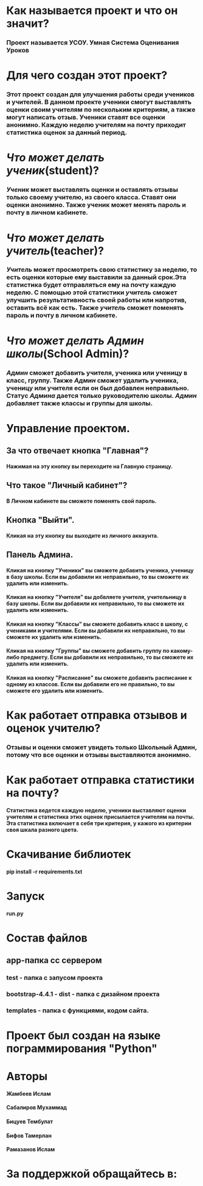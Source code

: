 # Как называется проект и что он значит?

### Проект называется **УСОУ**. __Умная Система Оценивания Уроков__


# Для чего создан этот проект?

### Этот проект создан для улучшения работы среди учеников и учителей. В данном проекте ученики смогут выставлять оценки своим учителям по нескольким критериям, а также могут написать отзыв. Ученики ставят все оценки анонимно. Каждую неделю учителям на почту приходит статистика оценок за данный период. 


# *Что может делать* ***ученик***(student)?

### ***Ученик*** может выставлять оценки и оставлять отзывы только своему учителю, из своего класса. Ставят они оценки анонимно. Также **ученик** может менять пароль и почту в личном кабинете.


# *Что может делать* ***учитель***(teacher)?

### ***Учитель*** может просмотреть свою статистику за неделю, то есть оценки которые ему выставили за данный срок.Эта статистика будет отправляться ему на почту каждую неделю. С помощью этой статистики ***учитель*** сможет улучшить результативность своей работы или напротив, оставить всё как есть. Также ***учитель*** сможет поменять пароль и почту в личном кабинете.


# *Что может делать* ***Админ школы***(School Admin)?

### ***Админ*** сможет добавить учителя, ученика или ученицу в класс, группу. Также ***Админ*** сможет удалить ученика, ученицу или учителя если он был добавлен неправильно.  Статус ***Админа*** дается только руководителю школы. ***Админ*** добавляет также классы и группы для школы. 

# Управление проектом. 
## За что отвечает кнопка "Главная"?
#### Нажимая на эту кнопку вы переходите на Главную страницу.

## Что такое "Личный кабинет"?
#### В **Личном кабинете** вы сможете поменять свой пароль. 

## Кнопка "Выйти".
#### Кликая на эту кнопку вы выходите из личного аккаунта.

## Панель Админа.
#### Кликая на кнопку "Ученики" вы сможете добавить ученика, ученицу в базу школы. Если вы добавили их неправильно, то вы сможете их удалить или изменить. 
#### Кликая на кнопку "Учителя" вы добвляете учителя, учительницу в базу школы. Если вы добавили их неправильно, то вы сможете их удалить или изменить.
#### Кликая на кнопку "Классы" вы сможете добавить класс в школу, с учениками и учителями. Если вы добавили их неправильно, то вы сможете их удалить или изменить. 
#### Кликая на кнопку "Группы" вы сможете добавить группу по какому-либо предмету. Если вы добавили их неправильно, то вы сможете их удалить или изменить. 
#### Кликая на кнопку "Расписание" вы сможете добавить расписание к одному из классов. Если вы добавили его  не правильно, то вы сможете его удалить или изменить. 

# Как работает отправка отзывов и оценок учителю? 
### Отзывы и оценки сможет увидеть только Школьный Админ, потому что все оценки и отзывы выставляются анонимно. 

# Как работает отправка статистики на почту?
#### Статистика ведется каждую неделю, ученики выставляют оценки учителям и статистика этих оценок присылается учителям на почты. Эта статистика включает в себя три критерия, у кажого из критерии своя шкала разного цвета.

# Скачивание библиотек
#### pip install -r requirements.txt 

# Запуск
#### run.py

# Состав файлов
## app-папка сс сервером
### test - папка с запусом проекта
### bootstrap-4.4.1 - dist - папка с дизайном проекта
### templates - папка с функциями, кодом сайта.

# Проект был создан на языке пограммирования "Python"

# Авторы
#### Жамбеев Ислам
#### Сабалиров Мухаммад 
#### Бицуев Тембулат 
#### Бифов Тамерлан 
#### Рамазанов Ислам 


# За поддержкой обращайтесь в:
##
